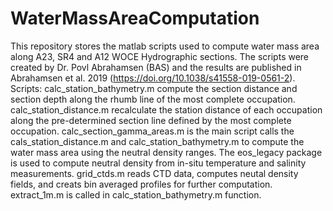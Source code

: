# WaterMassAreaComputation
This repository stores the matlab scripts used to compute water mass area along A23, SR4 and A12 WOCE Hydrographic sections. The scripts were created by Dr. Povl Abrahamsen (BAS) and the results are published in Abrahamsen et al. 2019 (https://doi.org/10.1038/s41558-019-0561-2).
Scripts: calc_station_bathymetry.m compute the section distance and section depth along the rhumb line of the most complete occupation. calc_station_distance.m recalculate the station distance of each occupation along the pre-determined section line defined by the most complete occupation. calc_section_gamma_areas.m is the main script calls the cals_station_distance.m and calc_station_bathymetry.m to compute the water mass area using the neutral density ranges. The eos_legacy package is used to compute neutral density from in-situ temperature and salinity measurements.
grid_ctds.m reads CTD data, computes neutal density fields, and creats bin averaged profiles for further computation. 
extract_1m.m is called in calc_station_bathymetry.m function.
